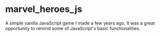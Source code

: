 # marvel_heroes_js
A simple vanilla JavaScript game I made a few years ago. It was a great opportunity to remind some of JavaScript's basic functionalities.
